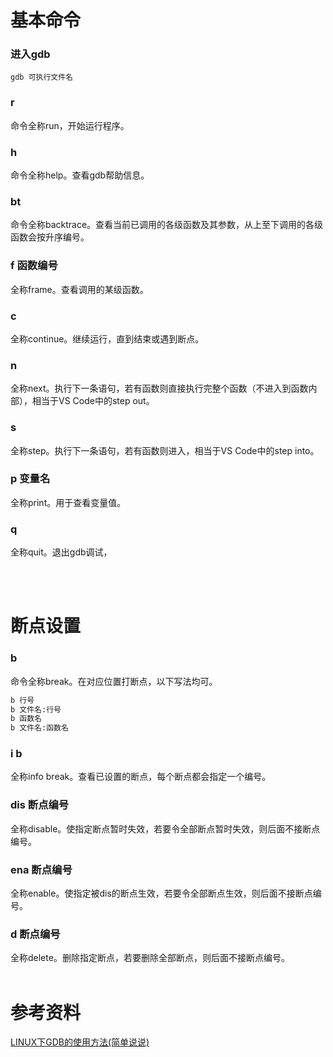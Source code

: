 # 基本命令
### 进入gdb
```
gdb 可执行文件名
```
### r
命令全称run，开始运行程序。

### h
命令全称help。查看gdb帮助信息。

### bt
命令全称backtrace。查看当前已调用的各级函数及其参数，从上至下调用的各级函数会按升序编号。

### f  函数编号
全称frame。查看调用的某级函数。

### c
全称continue。继续运行，直到结束或遇到断点。

### n
全称next。执行下一条语句，若有函数则直接执行完整个函数（不进入到函数内部），相当于VS Code中的step out。
### s
全称step。执行下一条语句，若有函数则进入，相当于VS Code中的step into。
### p 变量名
全称print。用于查看变量值。

### q
全称quit。退出gdb调试，

<br/><br/>


# 断点设置

### b
命令全称break。在对应位置打断点，以下写法均可。
```bash
b 行号
b 文件名:行号
b 函数名
b 文件名:函数名
```

### i b
全称info break。查看已设置的断点，每个断点都会指定一个编号。

### dis 断点编号
全称disable。使指定断点暂时失效，若要令全部断点暂时失效，则后面不接断点编号。
### ena 断点编号
全称enable。使指定被dis的断点生效，若要令全部断点生效，则后面不接断点编号。
### d 断点编号
全称delete。删除指定断点，若要删除全部断点，则后面不接断点编号。
<br/><br/>


# 参考资料
[LINUX下GDB的使用方法(简单说说)](https://blog.csdn.net/awm_kar98/article/details/82840811)
